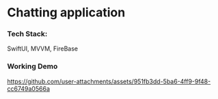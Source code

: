 # Chatting application 


### Tech Stack:
SwiftUI, MVVM, FireBase

### Working Demo

https://github.com/user-attachments/assets/951fb3dd-5ba6-4ff9-9f48-cc6749a0566a



